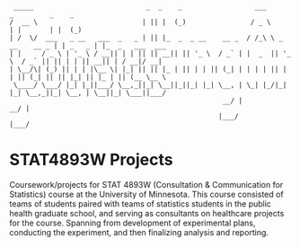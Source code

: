 ```

 _____                            _  _    _                  ___                 _         _    _            
/  __ \                          | || |  (_)                / _ \               | |       | |  (_)           
| /  \/  ___   _ __   ___  _   _ | || |_  _  _ __    __ _  / /_\ \ _ __    __ _ | | _   _ | |_  _   ___  ___ 
| |     / _ \ | '_ \ / __|| | | || || __|| || '_ \  / _` | |  _  || '_ \  / _` || || | | || __|| | / __|/ __|
| \__/\| (_) || | | |\__ \| |_| || || |_ | || | | || (_| | | | | || | | || (_| || || |_| || |_ | || (__ \__ \
 \____/ \___/ |_| |_||___/ \__,_||_| \__||_||_| |_| \__, | \_| |_/|_| |_| \__,_||_| \__, | \__||_| \___||___/
                                                     __/ |                           __/ |                   
                                                    |___/                           |___/                    
```


# STAT4893W Projects

Coursework/projects for STAT 4893W (Consultation & Communication for Statistics) course at the University of Minnesota. This course consisted of teams of students paired with teams of statistics students in the public health graduate school, and serving as consultants on healthcare projects for the course. Spanning from development of experimental plans, conducting the experiment, and then finalizing analysis and reporting.
